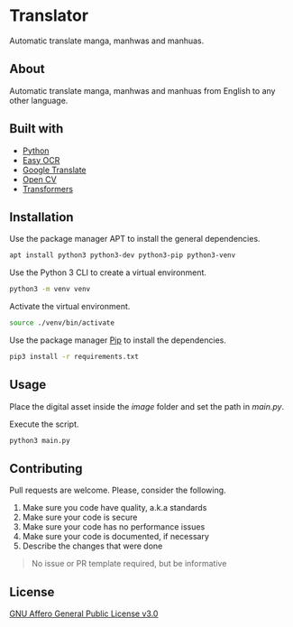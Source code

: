 # Translator

Automatic translate manga, manhwas and manhuas.

## About

Automatic translate manga, manhwas and manhuas from English to any other language.

## Built with

- [Python](https://www.python.org/)
- [Easy OCR](https://github.com/JaidedAI/EasyOCR)
- [Google Translate](https://pypi.org/project/google-trans-new/)
- [Open CV](https://opencv.org/)
- [Transformers](https://huggingface.co/transformers/)

## Installation

Use the package manager APT to install the general dependencies.

```sh
apt install python3 python3-dev python3-pip python3-venv
```

Use the Python 3 CLI to create a virtual environment.

```sh
python3 -m venv venv
```

Activate the virtual environment.

```sh
source ./venv/bin/activate
```

Use the package manager [Pip](https://pypi.org/project/pip/) to install the dependencies.

```sh
pip3 install -r requirements.txt
```

## Usage

Place the digital asset inside the _image_ folder and set the path in _main.py_.

Execute the script.

```sh
python3 main.py
```

## Contributing

Pull requests are welcome. Please, consider the following.

1. Make sure you code have quality, a.k.a standards
2. Make sure your code is secure
3. Make sure your code has no performance issues
4. Make sure your code is documented, if necessary
5. Describe the changes that were done

> No issue or PR template required, but be informative

## License

[GNU Affero General Public License v3.0](./LICENSE.md)
